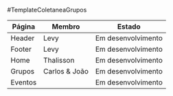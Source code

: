 #TemplateColetaneaGrupos 

Página | Membro        | Estado
------ | ------        | ------
Header | Levy          | Em desenvolvimento
Footer | Levy  	       | Em desenvolvimento
Home   | Thalisson     | Em desenvolvimento
Grupos | Carlos & João | Em desenvolvimento
Eventos|               | Em desenvolvimento 